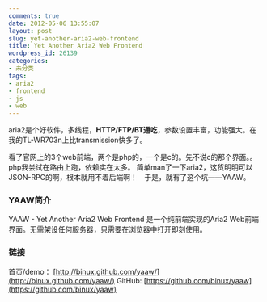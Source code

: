 ```yaml
---
comments: true
date: 2012-05-06 13:55:07
layout: post
slug: yet-another-aria2-web-frontend
title: Yet Another Aria2 Web Frontend
wordpress_id: 26139
categories:
- 未分类
tags:
- aria2
- frontend
- js
- web
---
```


aria2是个好软件，多线程，**HTTP/FTP/BT通吃**，参数设置丰富，功能强大。在我的TL-WR703n上比transmission快多了。

看了官网上的3个web前端，两个是php的，一个是c的。先不说c的那个界面。。php我尝试在路由上跑，依赖实在太多。
简单man了一下aria2，这货明明可以JSON-RPC的啊，根本就用不着后端啊！　于是，就有了这个坑——YAAW。




### YAAW简介


YAAW - Yet Another Aria2 Web Frontend
是一个纯前端实现的Aria2 Web前端界面。无需架设任何服务器，只需要在浏览器中打开即刻使用。




### 链接


首页/demo： [http://binux.github.com/yaaw/](http://binux.github.com/yaaw/)
GitHub: [https://github.com/binux/yaaw](https://github.com/binux/yaaw)
